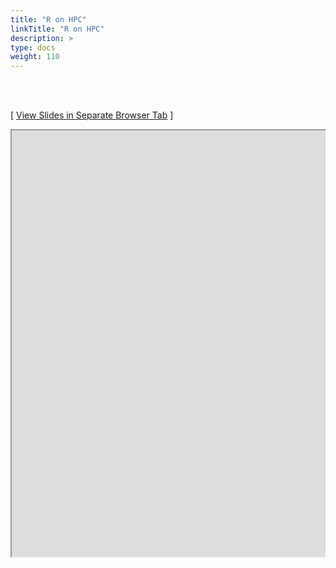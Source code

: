 ```yaml
---
title: "R on HPC"
linkTitle: "R on HPC"
description: >
type: docs
weight: 110
---
```


<br></br>

[ <a href="https://girke.bioinformatics.ucr.edu/GEN242/custom/slides/R_for_HPC/R_for_HPC.html" target="_blank">View Slides in Separate Browser Tab</a> ]

<div style="overflow:auto;">
<iframe src="https://girke.bioinformatics.ucr.edu/GEN242/custom/slides/R_for_HPC/R_for_HPC.html" scrolling="yes", frameborder="3px solid black" width="1152" height="682" allowfullscreen="true" mozallowfullscreen="true" webkitallowfullscreen="true" style="width: 1100px"></iframe>
</div>





